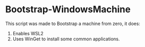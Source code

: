 # Bootstrap-WindowsMachine

This script was made to Bootstrap a machine from zero, it does:

1. Enables WSL2
2. Uses WinGet to install some common applications.
